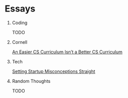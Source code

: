 # Essays

1. Coding

	TODO

2. Cornell

	[An Easier CS Curriculum Isn’t a Better CS Curriculum](http://cornellsun.com/blog/content/2013/04/30/easier-cs-curriculum-isn%E2%80%99t-better-cs-curriculum)

3. Tech

	[Setting Startup Misconceptions Straight](http://cornellsun.com/blog/2013/09/13/chiang-setting-startup-misconceptions-straight/)

4. Random Thoughts

	TODO